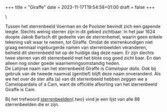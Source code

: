 +++
title = "Giraffe"
date = 2023-11-17T19:54:58+01:00
draft = false
+++

\

Tussen het sterrenbeeld Voerman en de Poolster bevindt zich een gapende
leegte. Slechts weinig sterren zijn in dit gebied zichtbaar. In het jaar
1624 doopte Jakob Bartsch dit gedeelte van de sterrenhemel, waarin geen
enkele tekening valt waar te nemen, tot Giraffe. Omdat de
sterrenkundigen niet graag eenmaal ingeburgerde namen van sterrenbeelden
veranderen, behield dit sterrenbeeld tot op de huidige dag deze naam. Er
zijn slechts twee sterren van dit sterrenbeeld met het blote oog goed
zicht baar. En dan alleen nog onder goede waarnemingsomstandig heden.\
De Latijnse naam van het sterrenbeeld Giraffe is *Camelopar dalis*. Ook
bij gebruik van de tweede naamval (genitief) blijft deze naam
onveranderd. Als we het over de ster alfa (a) van dit sterrenbeeld
hebben zeggen we a Camelopardalis of a Cam, want de officiële afkorting
van het sterrenbeeld Giraffe is Cam.

Bij het trefwoord [sterrenbeelden](sterrenb.html){.two} vind je een
lijst van alle 88 sterrenbeelden die er zijn.
